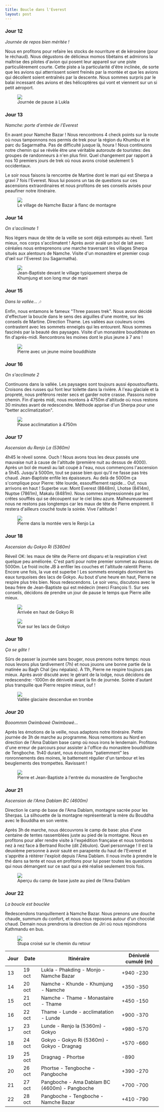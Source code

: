 ```yaml
---
title: Boucle dans l'Everest
layout: post
---
```


### Jour 12

*Journée de repos bien méritée !*

Nous en profitons pour refaire les stocks de nourriture et de kérosène (pour le réchaud). Nous dégustons de délicieux momos tibétains et admirons la maîtrise des pilotes d'avion qui posent leur appareil sur une piste particulièrement courte. Cette piste a la particularité d'être inclinée, de sorte que les avions qui atterrissent soient freinés par la montée et que les avions qui décollent soient entraînés par la descente. Nous sommes surpris par le balai incessant des avions et des hélicoptères qui vont et viennent sur un si petit aéroport. 


<figure>
   <img src="/media/img/3/toplukla2.jpeg" />
   <figcaption>Journée de pause à Lukla</figcaption>
</figure>


### Jour 13

*Namche: porte d'entrée de l'Everest*

En avant pour Namche Bazar ! Nous rencontrons 4 check points sur la route où nous tamponnons nos permis de trek pour la région du Khumbu et le parc du Sagarmatha. Pas de difficulté jusque là, houra ! Nous continuons notre chemin qui se révèle être une véritable autoroute de touristes: des groupes de randonneurs à n'en plus finir. Quel changement par rapport à nos 10 premiers jours de trek où nous avons croisé seulement 5 occidentaux. 

Le soir nous faisons la rencontre de Martine dont le mari qui est Sherpa a gravi 7 fois l'Everest. Nous lui posons un tas de questions sur ces ascensions extraordinaires et nous profitons de ses conseils avisés pour peaufiner notre itinéraire. 


<figure>
   <img src="/media/img/4/00namche.jpeg" />
   <figcaption>Le village de Namche Bazar à flanc de montagne</figcaption>
</figure>

### Jour 14

*On s'acclimate 1*

Nos légers maux de tête de la veille se sont déjà estompés au réveil. Tant mieux, nos corps s'acclimatent ! Après avoir avalé un bol de lait avec céréales nous entreprenons une marche traversant les villages Sherpa situés aux alentours de Namche. Visite d'un monastère et premier coup d'œil sur l'Everest (ou Sagarmatha). 


<figure>
   <img src="/media/img/4/01mevillage.jpeg" />
   <figcaption>Jean-Baptiste devant le village typiquement sherpa de Khumjung et son long mur de mani</figcaption>
</figure>

### Jour 15

*Dans la vallée... 🎶*

Enfin, nous entamons le fameux "Three passes trek". Nous avons décidé d'effectuer la boucle dans le sens des aiguilles d'une montre, sur les conseils de Martine. Direction Thame. Les vallées aux couleurs ocres contrastent avec les sommets enneigés qui les entourent. Nous sommes fascinés par la beauté des paysages. Visite d'un monastère bouddhiste en fin d'après-midi. Rencontrons les moines dont le plus jeune à 7 ans !


<figure>
   <img src="/media/img/4/02pierremonk.jpeg" />
   <figcaption>Pierre avec un jeune moine bouddhiste</figcaption>
</figure>


### Jour 16


*On s'acclimate 2*

Continuons dans la vallée. Les paysages sont toujours aussi époustouflants. Croisons des russes qui font leur toilette dans la rivière. À l'eau glaciale et la propreté, nous préférons rester secs et garder notre crasse. Passons notre chemin. Fin d'après midi, nous montons à 4750m d'altitude où nous restons 30 minutes avant de redescendre. Méthode apprise d'un Sherpa pour une "better acclimatization". 


<figure>
   <img src="/media/img/4/03acclim.jpeg" />
   <figcaption>Pause acclimatation à 4750m</figcaption>
</figure>

### Jour 17

*Ascension du Renjo La (5360m)*

4h45 le réveil sonne. Ouch ! Nous avons tous les deux passés une mauvaise nuit à cause de l'altitude (première nuit au dessus de 4000). Après un bol de muesli au lait coupé à l'eau, nous commençons l'ascension a 5h45. Jusqu'à 5000m, tout se passe bien quoi qu'il ne fasse pas très chaud. Jean-Baptiste enfile les épaisseurs. Au delà de 5000m ça s'complique pour Pierre: tête lourde, essoufflement rapide... Ouf, nous arrivons en haut ! Superbe vue: Mont Everest (8848m), Lhotse (8414m), Nuptse (7861m), Makalu (8481m). Nous sommes impressionnés par les crêtes soufflés qui se découpent sur le ciel bleu azure. Malheureusement nous ne restons pas longtemps car les maux de tête de Pierre empirent. Il restera d'ailleurs couché toute la soirée. Vive l'altitude !

<figure>
   <img src="/media/img/4/08pierreland.jpeg" />
   <figcaption>Pierre dans la montée vers le Renjo La</figcaption>
</figure>

### Jour 18


*Ascension du Gokyo Ri (5360m)*

Réveil OK: les maux de tête de Pierre ont disparu et la respiration s'est quelque peu améliorée. C'est parti pour notre premier sommet au dessus de 5000m. Le froid incite JB à enfiler les couches et l'altitude ralentit Pierre. Encore une fois, la vue est superbe ! Les sommets enneigés dominent les eaux turquoises des lacs de Gokyo. Au bout d'une heure en haut, Pierre ne respire plus très bien. Nous redescendons. Le soir venu, discutons avec le beau frère de Jean-Baptiste qui est médecin (merci François !). Sur ses conseils, décidons de prendre un jour de pause le temps que Pierre aille mieux. 


<figure>
   <img src="/media/img/4/18ustop.jpeg" />
   <figcaption>Arrivée en haut de Gokyo Ri</figcaption>
</figure>


<figure>
   <img src="/media/img/4/17lakeup2.jpeg" />
   <figcaption>Vue sur les lacs de Gokyo</figcaption>
</figure>

### Jour 19

*Ça se gâte !*

Sûrs de passer la journée sans bouger, nous prenons notre temps: nous nous levons plus tardivement (7h) et nous jouons une bonne partie de la matinée au Bagh Chal (jeu népalais). À 11h, Pierre ne respire toujours pas mieux. Après avoir discuté avec le gérant de la lodge, nous décidons de redescendre: -1000m de dénivelé avant la fin de journée. Soirée d'autant plus tranquille que Pierre respire mieux, ouf !


<figure>
   <img src="/media/img/4/21valley.jpeg" />
   <figcaption>Vallée glaciaire descendue en trombe</figcaption>
</figure>

### Jour 20

*Booommm Owimbowè Owimbowè...*

Après les émotions de la veille, nous adaptons notre itinéraire. Petite journée de 3h de marche au programme. Nous remontons au Nord en direction de l'Ama Dablam base camp où nous irons le lendemain. Profitons d'une erreur de parcours pour assister à l'office du monastère bouddhiste de Tengboche. 1h40 durant, nous écoutons "patiemment" les ronronnements des moines, le battement régulier d'un tambour et les beuglements des trompettes. Ravissant !


<figure>
   <img src="/media/img/4/18zusmon.jpeg" />
   <figcaption>Pierre et Jean-Baptiste à l'entrée du monastère de Tengboche</figcaption>
</figure>

### Jour 21

*Ascension de l'Ama Dablam BC (4600m)*

Direction le camp de base de l'Ama Dablam, montagne sacrée pour les Sherpas. La silhouette de la montagne représenterait la mère du Bouddha avec le Bouddha en son ventre. 

Après 3h de marche, nous découvrons le camp de base: plus d'une centaine de tentes rassemblées juste au pied de la montagne. Nous en profitons pour aller rendre visite à l'expédition française et nous tombons nez à nez face à Bertrand Roche (dit Zébulon). Quel personnage ! Il est la deuxième personne à avoir sauté en parapente du haut de l'Everest et s'apprête à réitérer l'exploit depuis l'Ama Dablam. Il nous invite à prendre le thé dans sa tente et nous en profitons pour lui poser toutes les questions qui nous démangent sur ce saut qui a été réalisé seulement trois fois. 


<figure>
   <img src="/media/img/4/19amabc.jpeg" />
   <figcaption>Aperçu du camp de base juste au pied de l'Ama Dablam</figcaption>
</figure>

### Jour 22

*La boucle est bouclée*

Redescendons tranquillement à Namche Bazar. Nous prenons une douche chaude, summum du confort, et nous nous reposons autour d'un chocolat chaud. Demain nous prendrons la direction de Jiri où nous rejoindrons Kathmandu en bus. 


<figure>
   <img src="/media/img/4/26amastuppa.jpeg" />
   <figcaption>Stupa croisé sur le chemin du retour</figcaption>
</figure>


Jour | Date | Itinéraire | Dénivelé cumulé (m)
--- | --- | --- | --- 
13 | 19 oct | Lukla - Phakding - Monjo - Namche Bazar | +940 -230
14 | 20 oct | Namche - Khunde - Khumjung - Namche | +350 -350
15 | 21 oct | Namche - Thame - Monastaire - Thame | +450 -150
16 | 22 oct | Thame - Lunde - acclimatation - Lunde | +900 -370
17 | 23 oct | Lunde - Renjo la (5360m) - Gokyo | +980 -570
18 | 24 oct | Gokyo - Gokyo Ri (5360m) - Gokyo - Dragnag | +570 -660
19 | 25 oct | Dragnag - Phortse | -890
20 | 26 oct | Phortse - Tengboche - Pangboche | +390 -270
21 | 27 oct | Pangboche - Ama Dablam BC (4600m) - Pangboche | +700 -700
22 | 28 oct | Pangboche - Tengboche - Namche Bazar | +410 -790